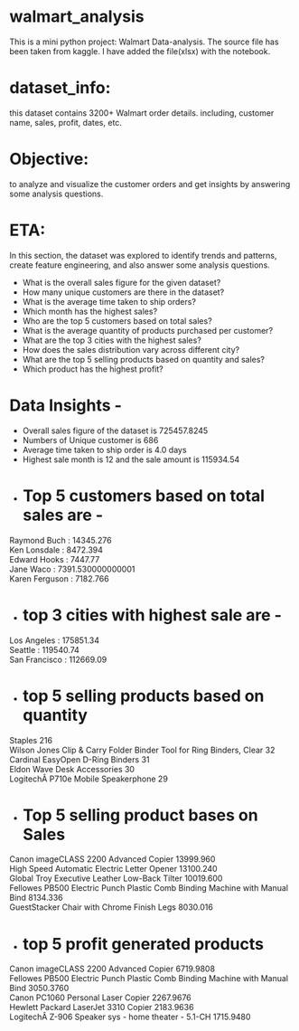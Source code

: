 # walmart_analysis

This is a mini python project: Walmart Data-analysis. The source file has been taken from kaggle. I have added the file(xlsx) with the notebook.

# dataset_info:
this dataset contains 3200+ Walmart order details. including, customer name, sales, profit, dates, etc.

# Objective:
to analyze and visualize the customer orders and get insights by answering some analysis questions.

# ETA:
In this section, the dataset was explored to identify trends and patterns, create feature engineering, and also answer some analysis questions.

- What is the overall sales figure for the given dataset?
- How many unique customers are there in the dataset?
- What is the average time taken to ship orders?
- Which month has the highest sales?
- Who are the top 5 customers based on total sales?
- What is the average quantity of products purchased per customer?
- What are the top 3 cities with the highest sales?
- How does the sales distribution vary across different city?
- What are the top 5 selling products based on quantity and sales?
- Which product has the highest profit?

# Data Insights - 
- Overall sales figure of the dataset is 725457.8245
- Numbers of Unique customer is 686
- Average time taken to ship order is 4.0 days
- Highest sale month is 12 and the sale amount is 115934.54
- # Top 5 customers based on total sales are - 
 Raymond Buch : 14345.276  
 Ken Lonsdale : 8472.394  
 Edward Hooks : 7447.77  
 Jane Waco : 7391.530000000001  
 Karen Ferguson : 7182.766  

- # top 3 cities with highest sale are - 
 Los Angeles : 175851.34  
 Seattle : 119540.74  
 San Francisco : 112669.09  
 
- # top 5 selling products based on quantity
 Staples 216  
 Wilson Jones Clip & Carry Folder Binder Tool for Ring Binders, Clear 32  
 Cardinal EasyOpen D-Ring Binders 31  
 Eldon Wave Desk Accessories 30  
 LogitechÂ P710e Mobile Speakerphone 29  

- # Top 5 selling product bases on Sales
 Canon imageCLASS 2200 Advanced Copier 13999.960  
 High Speed Automatic Electric Letter Opener 13100.240  
 Global Troy Executive Leather Low-Back Tilter 10019.600  
 Fellowes PB500 Electric Punch Plastic Comb Binding Machine with Manual Bind 8134.336  
 GuestStacker Chair with Chrome Finish Legs 8030.016  

- # top 5 profit generated products
 Canon imageCLASS 2200 Advanced Copier 6719.9808  
 Fellowes PB500 Electric Punch Plastic Comb Binding Machine with Manual Bind 3050.3760  
 Canon PC1060 Personal Laser Copier 2267.9676  
 Hewlett Packard LaserJet 3310 Copier 2183.9636  
 LogitechÂ Z-906 Speaker sys - home theater - 5.1-CH 1715.9480  
